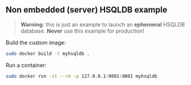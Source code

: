 Non embedded (server) HSQLDB example
------------------------------------

> **Warning**: this is just an example to launch an **ephemeral** HSQLDB database.
> **Never** use this example for production!

Build the custom image:

```bash
sudo docker build -t myhsqldb .
```

Run a container:

```bash
sudo docker run -it --rm -p 127.0.0.1:9001:9001 myhsqldb
```
